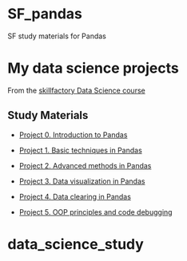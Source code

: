 # SF_pandas
SF study materials for Pandas

# My data science projects
From the [skillfactory Data Science course](https://skillfactory.ru/data-scientist)

## Study Materials

* [Project 0. Introduction to Pandas](https://github.com/olgavekov/data_science_study/tree/project_0)

* [Project 1. Basic techniques in Pandas](_______)
* [Project 2. Advanced methods in Pandas](_______)
* [Project 3. Data visualization in Pandas](_______)
* [Project 4. Data clearing in Pandas](_______)
* [Project 5. OOP principles and code debugging](_______)

# data_science_study